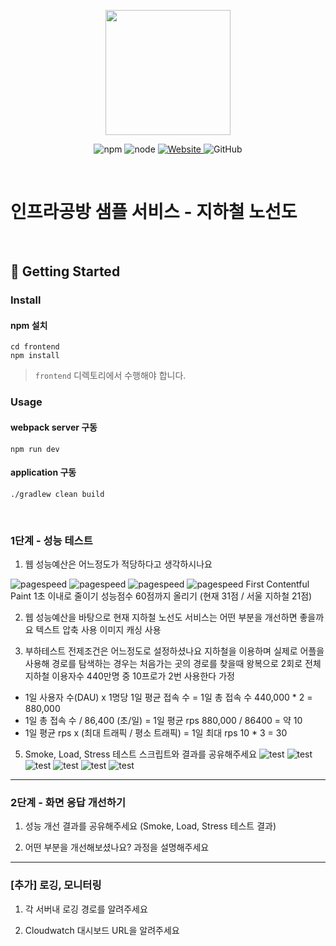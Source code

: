 <p align="center">
    <img width="200px;" src="https://raw.githubusercontent.com/woowacourse/atdd-subway-admin-frontend/master/images/main_logo.png"/>
</p>
<p align="center">
  <img alt="npm" src="https://img.shields.io/badge/npm-%3E%3D%205.5.0-blue">
  <img alt="node" src="https://img.shields.io/badge/node-%3E%3D%209.3.0-blue">
  <a href="https://edu.nextstep.camp/c/R89PYi5H" alt="nextstep atdd">
    <img alt="Website" src="https://img.shields.io/website?url=https%3A%2F%2Fedu.nextstep.camp%2Fc%2FR89PYi5H">
  </a>
  <img alt="GitHub" src="https://img.shields.io/github/license/next-step/atdd-subway-service">
</p>

<br>

# 인프라공방 샘플 서비스 - 지하철 노선도

<br>

## 🚀 Getting Started

### Install
#### npm 설치
```
cd frontend
npm install
```
> `frontend` 디렉토리에서 수행해야 합니다.

### Usage
#### webpack server 구동
```
npm run dev
```
#### application 구동
```
./gradlew clean build
```
<br>


### 1단계 - 성능 테스트
1. 웹 성능예산은 어느정도가 적당하다고 생각하시나요

![pagespeed](/images/page-speed.png)
![pagespeed](/images/page-speed-seoul.png)
![pagespeed](/images/webpage-test.png)
![pagespeed](/images/webpage-test-seoul.png)
First Contentful Paint 1초 이내로 줄이기
성능점수 60점까지 올리기 (현재 31점 / 서울 지하철 21점)

2. 웹 성능예산을 바탕으로 현재 지하철 노선도 서비스는 어떤 부분을 개선하면 좋을까요
텍스트 압축 사용
이미지 캐싱 사용

3. 부하테스트 전제조건은 어느정도로 설정하셨나요
지하철을 이용하며 실제로 어플을 사용해 경로를 탐색하는 경우는 처음가는 곳의 경로를 찾을때 왕복으로 2회로 
전체 지하철 이용자수 440만명 중 10프로가 2번 사용한다 가정
- 1일 사용자 수(DAU) x 1명당 1일 평균 접속 수 = 1일 총 접속 수
440,000 * 2 = 880,000
- 1일 총 접속 수 / 86,400 (초/일) = 1일 평균 rps
880,000 / 86400 = 약 10
- 1일 평균 rps x (최대 트래픽 / 평소 트래픽) = 1일 최대 rps
10 * 3 = 30

5. Smoke, Load, Stress 테스트 스크립트와 결과를 공유해주세요
![test](/images/smoke.png)
![test](/images/smoke-grafana.png)
![test](/images/load.png)
![test](/images/load-grafana.png)
![test](/images/stress.png)
![test](/images/stress-grafana.png)

---

### 2단계 - 화면 응답 개선하기
1. 성능 개선 결과를 공유해주세요 (Smoke, Load, Stress 테스트 결과)

2. 어떤 부분을 개선해보셨나요? 과정을 설명해주세요

---

### [추가] 로깅, 모니터링
1. 각 서버내 로깅 경로를 알려주세요

2. Cloudwatch 대시보드 URL을 알려주세요

